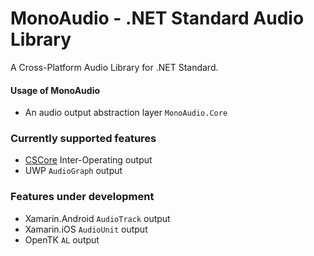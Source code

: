 # MonoAudio - .NET Standard Audio Library
A Cross-Platform Audio Library for .NET Standard.

#### Usage of MonoAudio
- An audio output abstraction layer `MonoAudio.Core`

### Currently supported features
- [CSCore](https://github.com/filoe/cscore) Inter-Operating output
- UWP `AudioGraph` output

### Features under development
- Xamarin.Android `AudioTrack` output
- Xamarin.iOS `AudioUnit` output
- OpenTK `AL` output
